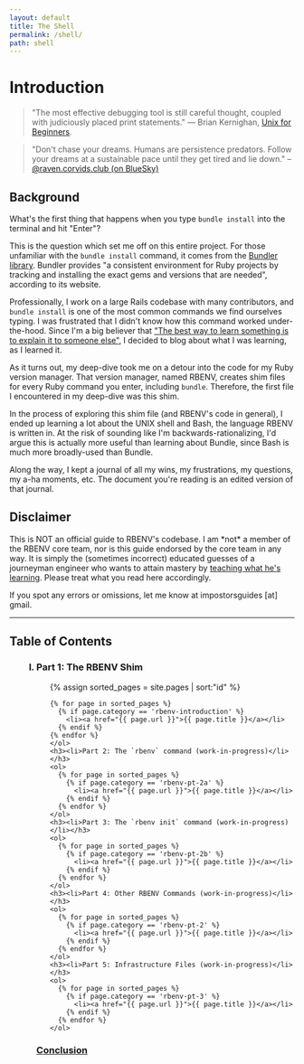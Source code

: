 ```yaml
---
layout: default
title: The Shell
permalink: /shell/
path: shell
---
```


<h1>Introduction</h1>

<blockquote>"The most effective debugging tool is still careful thought, coupled with judiciously placed print statements." — Brian Kernighan, <a href="https://web.archive.org/web/20220122011437/https://wolfram.schneider.org/bsd/7thEdManVol2/beginners/beginners.pdf" target="_blank" rel="noopener"><u>Unix for Beginners</u></a>.</blockquote>

<blockquote>"Don't chase your dreams. Humans are persistence predators. Follow your dreams at a sustainable pace until they get tired and lie down." – <a href="https://bsky.app/profile/raven.corvids.club/post/3k4rcbonfkq2u" target="_blank" rel="noopener">@raven.corvids.club (on BlueSky)</a></blockquote>

<h2>Background</h2>

<p>What's the first thing that happens when you type <code>bundle install</code> into the terminal and hit "Enter"?</p>

<p>This is the question which set me off on this entire project. For those unfamiliar with the <code>bundle install</code> command, it comes from the <a href="https://web.archive.org/web/20240126020236/https://bundler.io/" target="_blank" rel="noopener">Bundler library</a>.  Bundler provides "a consistent environment for Ruby projects by tracking and installing the exact gems and versions that are needed", according to its website.</p>

<p>Professionally, I work on a large Rails codebase with many contributors, and <code>bundle install</code> is one of the most common commands we find ourselves typing.  I was frustrated that I didn't know how this command worked under-the-hood.  Since I'm a big believer that <a href="https://ideas.time.com/2011/11/30/the-protege-effect/" target="_blank" rel="noopener">"The best way to learn something is to explain it to someone else"</a>, I decided to blog about what I was learning, as I learned it.</p>

<p>As it turns out, my deep-dive took me on a detour into the code for my Ruby version manager.  That version manager, named RBENV, creates shim files for every Ruby command you enter, including <code>bundle</code>.  Therefore, the first file I encountered in my deep-dive was this shim.</p>

<p>In the process of exploring this shim file (and RBENV's code in general), I ended up learning a lot about the UNIX shell and Bash, the language RBENV is written in.  At the risk of sounding like I'm backwards-rationalizing, I'd argue this is actually more useful than learning about Bundle, since Bash is much more broadly-used than Bundle.</p>

<p>Along the way, I kept a journal of all my wins, my frustrations, my questions, my a-ha moments, etc.  The document you're reading is an edited version of that journal.</p>

<h2>Disclaimer</h2>

<p>This is NOT an official guide to RBENV's codebase.  I am *not* a member of the RBENV core team, nor is this guide endorsed by the core team in any way. It is simply the (sometimes incorrect) educated guesses of a journeyman engineer who wants to attain mastery by <a href="https://www.amazon.com/Teach-everything-know-Nathan-Barry-ebook/dp/B00IVZUNQW/" target="_blank" rel="noopener">teaching what he's learning</a>.  Please treat what you read here accordingly.</p>

<p>If you spot any errors or omissions, let me know at impostorsguides [at] gmail.</p>

<hr />

<h2>Table of Contents</h2>

<ul class="resources-titles">
  <ol type="I">
    <h3><li>Part 1: The RBENV Shim</li></h3>
    <ol>
    {% assign sorted_pages = site.pages | sort:"id" %}

    {% for page in sorted_pages %}
      {% if page.category == 'rbenv-introduction' %}
        <li><a href="{{ page.url }}">{{ page.title }}</a></li>
      {% endif %}
    {% endfor %}
    </ol>
    <h3><li>Part 2: The `rbenv` command (work-in-progress)</li></h3>
    <ol>
      {% for page in sorted_pages %}
        {% if page.category == 'rbenv-pt-2a' %}
          <li><a href="{{ page.url }}">{{ page.title }}</a></li>
        {% endif %}
      {% endfor %}
    </ol>
    <h3><li>Part 3: The `rbenv init` command (work-in-progress)</li></h3>
    <ol>
      {% for page in sorted_pages %}
        {% if page.category == 'rbenv-pt-2b' %}
          <li><a href="{{ page.url }}">{{ page.title }}</a></li>
        {% endif %}
      {% endfor %}
    </ol>
    <h3><li>Part 4: Other RBENV Commands (work-in-progress)</li></h3>
    <ol>
      {% for page in sorted_pages %}
        {% if page.category == 'rbenv-pt-2' %}
          <li><a href="{{ page.url }}">{{ page.title }}</a></li>
        {% endif %}
      {% endfor %}
    </ol>
    <h3><li>Part 5: Infrastructure Files (work-in-progress)</li></h3>
    <ol>
      {% for page in sorted_pages %}
        {% if page.category == 'rbenv-pt-3' %}
          <li><a href="{{ page.url }}">{{ page.title }}</a></li>
        {% endif %}
      {% endfor %}
    </ol>
  </ol>
  <h3><a href="/rbenv/conclusion">Conclusion</a></h3>
</ul>
